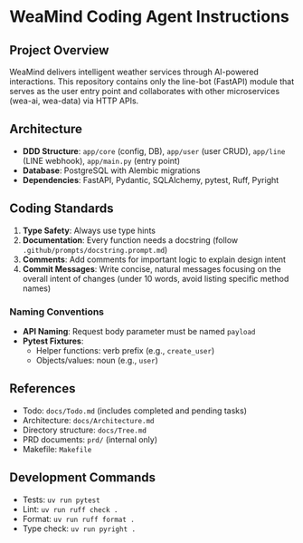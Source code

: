 # WeaMind Coding Agent Instructions

## Project Overview
WeaMind delivers intelligent weather services through AI-powered interactions. This repository contains only the line-bot (FastAPI) module that serves as the user entry point and collaborates with other microservices (wea-ai, wea-data) via HTTP APIs.

## Architecture
- **DDD Structure**: `app/core` (config, DB), `app/user` (user CRUD), `app/line` (LINE webhook), `app/main.py` (entry point)
- **Database**: PostgreSQL with Alembic migrations
- **Dependencies**: FastAPI, Pydantic, SQLAlchemy, pytest, Ruff, Pyright

## Coding Standards
1. **Type Safety**: Always use type hints
2. **Documentation**: Every function needs a docstring (follow `.github/prompts/docstring.prompt.md`)
3. **Comments**: Add comments for important logic to explain design intent
4. **Commit Messages**: Write concise, natural messages focusing on the overall intent of changes (under 10 words, avoid listing specific method names)

### Naming Conventions
- **API Naming**: Request body parameter must be named `payload`
- **Pytest Fixtures**:
  - Helper functions: verb prefix (e.g., `create_user`)
  - Objects/values: noun (e.g., `user`)

## References
- Todo: `docs/Todo.md` (includes completed and pending tasks)
- Architecture: `docs/Architecture.md`
- Directory structure: `docs/Tree.md`
- PRD documents: `prd/` (internal only)
- Makefile: `Makefile`

## Development Commands
- Tests: `uv run pytest`
- Lint: `uv run ruff check .`
- Format: `uv run ruff format .`
- Type check: `uv run pyright .`
